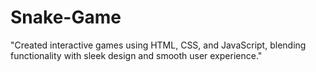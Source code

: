 # Snake-Game
"Created interactive games using HTML, CSS, and JavaScript, blending functionality with sleek design and smooth user experience."
